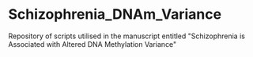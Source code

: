 # Schizophrenia_DNAm_Variance
Repository of scripts utilised in the manuscript entitled "Schizophrenia is Associated with Altered DNA Methylation Variance"
